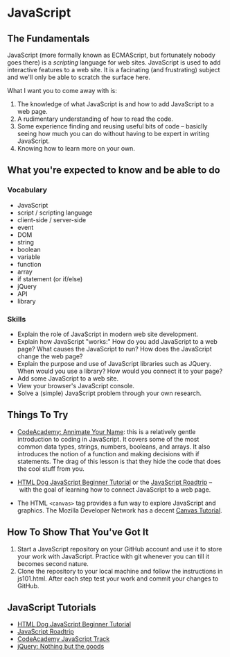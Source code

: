 JavaScript
==========
## The Fundamentals

JavaScript (more formally known as ECMAScript, but fortunately nobody goes there) is a _scripting_
language for web sites. JavaScript is used to add interactive features to a web site. It is a facinating (and frustrating) subject and we'll only be able to scratch the surface here.

What I want you to come away with is:

1. The knowledge of what JavaScript is and how to add JavaScript to a web page.
2. A rudimentary understanding of how to read the code.
3. Some experience finding and reusing useful bits of code – basiclly seeing how much you can do without having to be expert in writing JavaScript.
4. Knowing how to learn more on your own.

## What you're expected to know and be able to do

### Vocabulary

* JavaScript
* script / scripting language
* client-side / server-side
* event
* DOM
* string
* boolean
* variable
* function
* array
* if statement (or if/else)
* jQuery
* API
* library

### Skills

* Explain the role of JavaScript in modern web site development.
* Explain how JavaScript "works:" How do you add JavaScript to a web page?
  What causes the JavaScript to run? How does the JavaScript change the web page?
* Explain the purpose and use of JavaScript libraries such as JQuery. When would you use a library?
  How would you connect it to your page?
* Add some JavaScript to a web site.
* View your browser's JavaScript console.
* Solve a (simple) JavaScript problem through your own research.

## Things To Try

* [CodeAcademy: Annimate Your Name](http://www.codecademy.com/courses/animate-your-name): this is a relatively gentle introduction to coding in JavaScript. It covers some of the most common data types, strings, numbers, booleans, and arrays. It also introduces the notion of a function and making decisions with if statements. The drag of this lesson is that they hide the code that does the cool stuff from you.

* [HTML Dog JavaScript Beginner Tutorial](http://htmldog.com/guides/javascript/) or the
[JavaScript Roadtrip](http://javascript-roadtrip.codeschool.com) – with the goal of learning how to connect JavaScript to a web page.

* The HTML ```<canvas>``` tag provides a fun way to explore JavaScript and graphics. The Mozilla Developer Network has a decent [Canvas Tutorial](https://developer.mozilla.org/en-US/docs/Web/Guide/HTML/Canvas_tutorial).

## How To Show That You've Got It

1. Start a JavaScript repository on your GitHub account and use it to store your work with JavaScript. Practice with git whenever you can till it becomes second nature.
2. Clone the repository to your local machine and follow the instructions in js101.html. After each step test your work and commit your changes to GitHub.

## JavaScript Tutorials

* [HTML Dog JavaScript Beginner Tutorial](http://htmldog.com/guides/javascript/)
* [JavaScript Roadtrip](http://javascript-roadtrip.codeschool.com)
* [CodeAcademy JavaScript Track](http://www.codecademy.com/tracks/javascript)
* [jQuery: Nothing but the goods](http://www.impressivewebs.com/jquery-tutorial-for-beginners)

